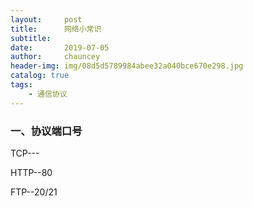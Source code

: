 ```yaml
---
layout:     post
title:      网络小常识
subtitle:   
date:       2019-07-05
author:     chauncey
header-img: img/08d5d5789984abee32a040bce670e298.jpg
catalog: true
tags:
    - 通信协议
---
```



### 一、协议端口号

TCP---

HTTP--80

FTP--20/21
